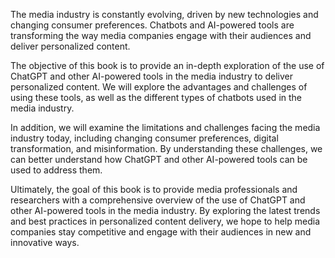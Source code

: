 
The media industry is constantly evolving, driven by new technologies and changing consumer preferences. Chatbots and AI-powered tools are transforming the way media companies engage with their audiences and deliver personalized content.

The objective of this book is to provide an in-depth exploration of the use of ChatGPT and other AI-powered tools in the media industry to deliver personalized content. We will explore the advantages and challenges of using these tools, as well as the different types of chatbots used in the media industry.

In addition, we will examine the limitations and challenges facing the media industry today, including changing consumer preferences, digital transformation, and misinformation. By understanding these challenges, we can better understand how ChatGPT and other AI-powered tools can be used to address them.

Ultimately, the goal of this book is to provide media professionals and researchers with a comprehensive overview of the use of ChatGPT and other AI-powered tools in the media industry. By exploring the latest trends and best practices in personalized content delivery, we hope to help media companies stay competitive and engage with their audiences in new and innovative ways.
